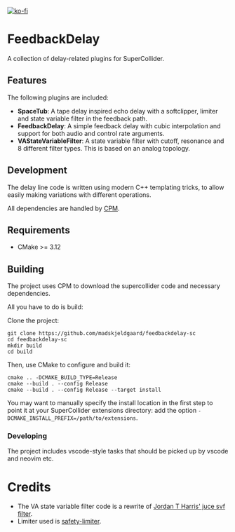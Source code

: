 [![ko-fi](https://ko-fi.com/img/githubbutton_sm.svg)](https://ko-fi.com/X8X6RXV10)

# FeedbackDelay

A collection of delay-related plugins for SuperCollider.

## Features

The following plugins are included:
- **SpaceTub**: A tape delay inspired echo delay with a softclipper, limiter and state variable filter in the feedback path.
- **FeedbackDelay**: A simple feedback delay with cubic interpolation and support for both audio and control rate arguments.
- **VAStateVariableFilter**: A state variable filter with cutoff, resonance and 8 different filter types. This is based on an analog topology.

## Development

The delay line code is written using modern C++ templating tricks, to allow easily making variations with different operations.

All dependencies are handled by [CPM](https://github.com/cpm-cmake/CPM.cmake).

## Requirements

- CMake >= 3.12

## Building

The project uses CPM to download the supercollider code and necessary dependencies. 

All you have to do is build:

Clone the project:

    git clone https://github.com/madskjeldgaard/feedbackdelay-sc
    cd feedbackdelay-sc
    mkdir build
    cd build

Then, use CMake to configure and build it:

    cmake .. -DCMAKE_BUILD_TYPE=Release
    cmake --build . --config Release
    cmake --build . --config Release --target install

You may want to manually specify the install location in the first step to point it at your
SuperCollider extensions directory: add the option `-DCMAKE_INSTALL_PREFIX=/path/to/extensions`.

### Developing

The project includes vscode-style tasks that should be picked up by vscode and neovim etc.

# Credits

- The VA state variable filter code is a rewrite of [Jordan T Harris' juce svf filter](https://github.com/JordanTHarris/VAStateVariableFilter).
- Limiter used is [safety-limiter](https://github.com/nhthn/safety-limiter).
